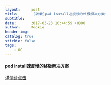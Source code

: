 ```yaml
---
layout:     post
title:      '[转载]pod install速度慢的终极解决方案'
subtitle:   
date:       2017-03-23 10:44:59 +0800
author:     Rookie
header-img: 
catalog: true
stickie: false
tags:
    - OC
---
```


#### pod install速度慢的终极解决方案

[详情请点击](https://blog.csdn.net/wuquan0625/article/details/47401235)
